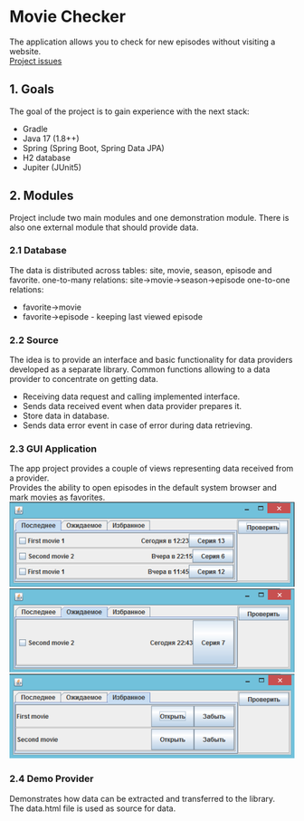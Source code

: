 # Movie Checker
The application allows you to check for new episodes without visiting a website.  
[Project issues](https://github.com/users/unkus/projects/1)

## 1. Goals
The goal of the project is to gain experience with the next stack:
- Gradle
- Java 17 (1.8++)
- Spring (Spring Boot, Spring Data JPA)
- H2 database
- Jupiter (JUnit5)

## 2. Modules
Project include two main modules and one demonstration module.
There is also one external module that should provide data.

### 2.1 Database
The data is distributed across tables: site, movie, season, episode and favorite.
one-to-many relations: site->movie->season->episode 
one-to-one relations: 
- favorite->movie 
- favorite->episode - keeping last viewed episode

### 2.2 Source
The idea is to provide an interface and basic functionality for data providers developed as a separate library.
Common functions allowing to a data provider to concentrate on getting data.
- Receiving data request and calling implemented interface.
- Sends data received event when data provider prepares it.
- Store data in database.
- Sends data error event in case of error during data retrieving.

### 2.3 GUI Application
The app project provides a couple of views representing data received from a provider.  
Provides the ability to open episodes in the default system browser and mark movies as favorites.
![Released view](./released.png)
![Expected view](./expected.png)
![Favorite view](./favorites.png)

### 2.4 Demo Provider
Demonstrates how data can be extracted and transferred to the library.  
The data.html file is used as source for data. 
